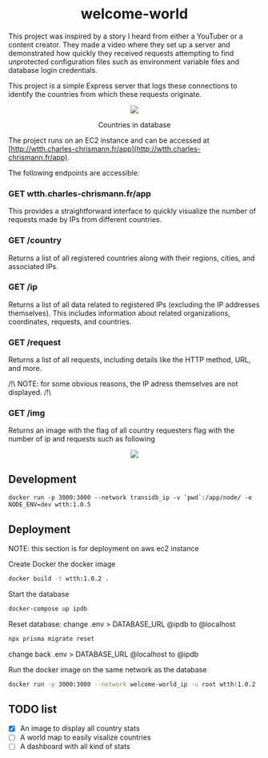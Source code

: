 <h1 align="center">welcome-world</h1>

This project was inspired by a story I heard from either a YouTuber or a content creator. They made a video where they set up a server and demonstrated how quickly they received requests attempting to find unprotected configuration files such as environment variable files and database login credentials.

This project is a simple Express server that logs these connections to identify the countries from which these requests originate.

<p align="center">
    <img src="http://3.145.131.9/img">
<p>

<p align="center">
    Countries in database
<p>

The project runs on an EC2 instance and can be accessed at [http://wtth.charles-chrismann.fr/app](http://wtth.charles-chrismann.fr/app).

The following endpoints are accessible:

### GET wtth.charles-chrismann.fr/app

This provides a straightforward interface to quickly visualize the number of requests made by IPs from different countries.

### GET /country

Returns a list of all registered countries along with their regions, cities, and associated IPs.

### GET /ip

Returns a list of all data related to registered IPs (excluding the IP addresses themselves). This includes information about related organizations, coordinates, requests, and countries.

### GET /request

Returns a list of all requests, including details like the HTTP method, URL, and more.

/!\ NOTE: for some obvious reasons, the IP adress themselves are not displayed. /!\

### GET /img

Returns an image with the flag of all country requesters flag with the number of ip and requests such as following

<p align="center">
    <img src="http://wtth.charles-chrismann.fr/img">
<p>

## Development

```
docker run -p 3000:3000 --network transidb_ip -v `pwd`:/app/node/ -e NODE_ENV=dev wtth:1.0.5
```

## Deployment

NOTE: this section is for deployment on aws ec2 instance

Create Docker the docker image

```sh
docker build -t wtth:1.0.2 .
```

Start the database

```sh
docker-compose up ipdb
```

Reset database: change .env > DATABASE_URL @ipdb to @localhost

```sh
npx prisma migrate reset
```

change back .env > DATABASE_URL @localhost to @ipdb

Run the docker image on the same network as the database

```sh
docker run -p 3000:3000 --network welcome-world_ip -u root wtth:1.0.2
```

## TODO list

- [X] An image to display all country stats
- [ ] A world map to easily visalize countries
- [ ] A dashboard with all kind of stats
